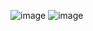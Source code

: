 ![image](https://github.com/user-attachments/assets/ce20236c-5f53-4940-a638-3fe23b6dc83e)
![image](https://github.com/user-attachments/assets/295677bb-fe64-4c62-ac8d-abffaa0e024d)
